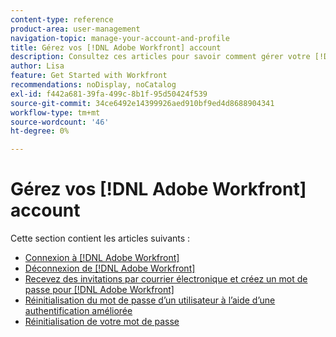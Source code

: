 ```yaml
---
content-type: reference
product-area: user-management
navigation-topic: manage-your-account-and-profile
title: Gérez vos [!DNL Adobe Workfront] account
description: Consultez ces articles pour savoir comment gérer votre [!DNL Workfront] compte .
author: Lisa
feature: Get Started with Workfront
recommendations: noDisplay, noCatalog
exl-id: f442a681-39fa-499c-8b1f-95d50424f539
source-git-commit: 34ce6492e14399926aed910bf9ed4d8688904341
workflow-type: tm+mt
source-wordcount: '46'
ht-degree: 0%

---
```


# Gérez vos [!DNL Adobe Workfront] account

Cette section contient les articles suivants :

* [Connexion à [!DNL Adobe Workfront]](../../../workfront-basics/manage-your-account-and-profile/managing-your-workfront-account/log-in-to-workfront.md)
* [Déconnexion de [!DNL Adobe Workfront]](../../../workfront-basics/manage-your-account-and-profile/managing-your-workfront-account/log-out-of-workfront.md)
* [Recevez des invitations par courrier électronique et créez un mot de passe pour [!DNL Adobe Workfront]](../../../workfront-basics/manage-your-account-and-profile/managing-your-workfront-account/receive-email-invitations.md)
* [Réinitialisation du mot de passe d’un utilisateur à l’aide d’une authentification améliorée](../../../workfront-basics/manage-your-account-and-profile/managing-your-workfront-account/reset-user-password-eauth.md)
* [Réinitialisation de votre mot de passe](../../../workfront-basics/manage-your-account-and-profile/managing-your-workfront-account/reset-your-password.md)
